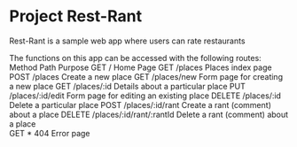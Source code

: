 # Project Rest-Rant

Rest-Rant is a sample web app where users can rate restaurants

The functions on this app can be accessed with the following routes:
Method      Path                        Purpose
GET         /                           Home Page
GET         /places                     Places index page
POST        /places                     Create a new place
GET         /places/new                 Form page for creating a new place
GET         /places/:id                 Details about a particular place
PUT         /places/:id/edit            Form page for editing an existing place
DELETE      /places/:id                 Delete a particular place
POST        /places/:id/rant            Create a rant (comment) about a place
DELETE      /places/:id/rant/:rantId    Delete a rant (comment) about a place       
GET         *                           404 Error page